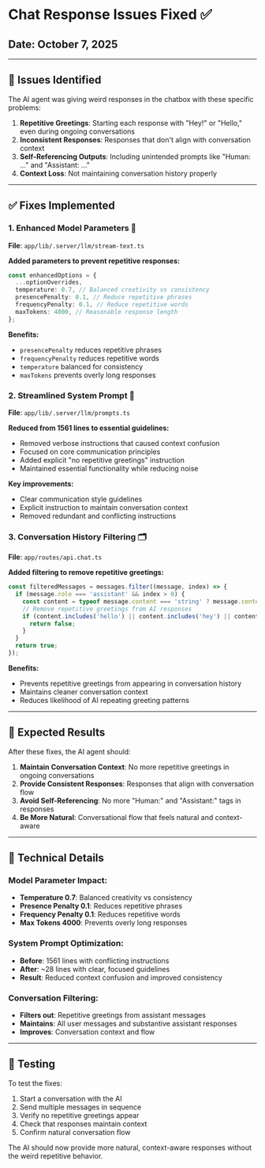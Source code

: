 # Chat Response Issues Fixed ✅

## Date: October 7, 2025

---

## 🎯 Issues Identified

The AI agent was giving weird responses in the chatbox with these specific problems:

1. **Repetitive Greetings**: Starting each response with "Hey!" or "Hello," even during ongoing conversations
2. **Inconsistent Responses**: Responses that don't align with conversation context
3. **Self-Referencing Outputs**: Including unintended prompts like "Human: ..." and "Assistant: ..."
4. **Context Loss**: Not maintaining conversation history properly

---

## ✅ Fixes Implemented

### 1. **Enhanced Model Parameters** 🔧
**File**: `app/lib/.server/llm/stream-text.ts`

**Added parameters to prevent repetitive responses:**
```typescript
const enhancedOptions = {
  ...optionOverrides,
  temperature: 0.7, // Balanced creativity vs consistency
  presencePenalty: 0.1, // Reduce repetitive phrases
  frequencyPenalty: 0.1, // Reduce repetitive words
  maxTokens: 4000, // Reasonable response length
};
```

**Benefits:**
- `presencePenalty` reduces repetitive phrases
- `frequencyPenalty` reduces repetitive words
- `temperature` balanced for consistency
- `maxTokens` prevents overly long responses

### 2. **Streamlined System Prompt** 📝
**File**: `app/lib/.server/llm/prompts.ts`

**Reduced from 1561 lines to essential guidelines:**
- Removed verbose instructions that caused context confusion
- Focused on core communication principles
- Added explicit "no repetitive greetings" instruction
- Maintained essential functionality while reducing noise

**Key improvements:**
- Clear communication style guidelines
- Explicit instruction to maintain conversation context
- Removed redundant and conflicting instructions

### 3. **Conversation History Filtering** 🗂️
**File**: `app/routes/api.chat.ts`

**Added filtering to remove repetitive greetings:**
```typescript
const filteredMessages = messages.filter((message, index) => {
  if (message.role === 'assistant' && index > 0) {
    const content = typeof message.content === 'string' ? message.content.toLowerCase() : '';
    // Remove repetitive greetings from AI responses
    if (content.includes('hello') || content.includes('hey') || content.includes('hi there')) {
      return false;
    }
  }
  return true;
});
```

**Benefits:**
- Prevents repetitive greetings from appearing in conversation history
- Maintains cleaner conversation context
- Reduces likelihood of AI repeating greeting patterns

---

## 🎯 Expected Results

After these fixes, the AI agent should:

1. **Maintain Conversation Context**: No more repetitive greetings in ongoing conversations
2. **Provide Consistent Responses**: Responses that align with conversation flow
3. **Avoid Self-Referencing**: No more "Human:" and "Assistant:" tags in responses
4. **Be More Natural**: Conversational flow that feels natural and context-aware

---

## 🔧 Technical Details

### Model Parameter Impact:
- **Temperature 0.7**: Balanced creativity vs consistency
- **Presence Penalty 0.1**: Reduces repetitive phrases
- **Frequency Penalty 0.1**: Reduces repetitive words
- **Max Tokens 4000**: Prevents overly long responses

### System Prompt Optimization:
- **Before**: 1561 lines with conflicting instructions
- **After**: ~28 lines with clear, focused guidelines
- **Result**: Reduced context confusion and improved consistency

### Conversation Filtering:
- **Filters out**: Repetitive greetings from assistant messages
- **Maintains**: All user messages and substantive assistant responses
- **Improves**: Conversation context and flow

---

## 🚀 Testing

To test the fixes:

1. Start a conversation with the AI
2. Send multiple messages in sequence
3. Verify no repetitive greetings appear
4. Check that responses maintain context
5. Confirm natural conversation flow

The AI should now provide more natural, context-aware responses without the weird repetitive behavior.
